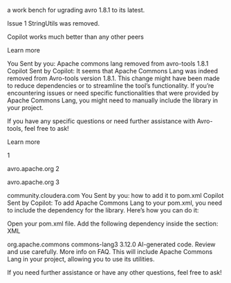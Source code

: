 a work bench for ugrading avro 1.8.1 to its latest. 

Issue 1
    StringUtils was removed. 

Copilot works much better than any other peers

Learn more

 
You
Sent by you:
Apache commons lang removed from avro-tools 1.8.1
Copilot
Sent by Copilot:
It seems that Apache Commons Lang was indeed removed from Avro-tools version 1.8.1. This change might have been made to reduce dependencies or to streamline the tool’s functionality. If you’re encountering issues or need specific functionalities that were provided by Apache Commons Lang, you might need to manually include the library in your project.

If you have any specific questions or need further assistance with Avro-tools, feel free to ask!

Learn more

1

avro.apache.org
2

avro.apache.org
3

community.cloudera.com
You
Sent by you:
how to add it to pom.xml
Copilot
Sent by Copilot:
To add Apache Commons Lang to your pom.xml, you need to include the dependency for the library. Here’s how you can do it:

Open your pom.xml file.
Add the following dependency inside the <dependencies> section:
XML

<dependency>
    <groupId>org.apache.commons</groupId>
    <artifactId>commons-lang3</artifactId>
    <version>3.12.0</version> <!-- or the latest version -->
</dependency>
AI-generated code. Review and use carefully. More info on FAQ.
This will include Apache Commons Lang in your project, allowing you to use its utilities.

If you need further assistance or have any other questions, feel free to ask!